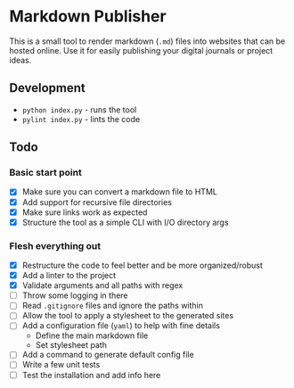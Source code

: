 # Markdown Publisher
This is a small tool to render markdown (`.md`) files into websites that can be hosted online.
Use it for easily publishing your digital journals or project ideas.

## Development
- `python index.py` - runs the tool
- `pylint index.py` - lints the code

## Todo
### Basic start point
- [x] Make sure you can convert a markdown file to HTML
- [x] Add support for recursive file directories
- [x] Make sure links work as expected
- [x] Structure the tool as a simple CLI with I/O directory args

### Flesh everything out
- [x] Restructure the code to feel better and be more organized/robust
- [x] Add a linter to the project
- [x] Validate arguments and all paths with regex
- [ ] Throw some logging in there
- [ ] Read `.gitignore` files and ignore the paths within
- [ ] Allow the tool to apply a stylesheet to the generated sites
- [ ] Add a configuration file (`yaml`) to help with fine details
  - Define the main markdown file
  - Set stylesheet path
- [ ] Add a command to generate default config file
- [ ] Write a few unit tests
- [ ] Test the installation and add info here